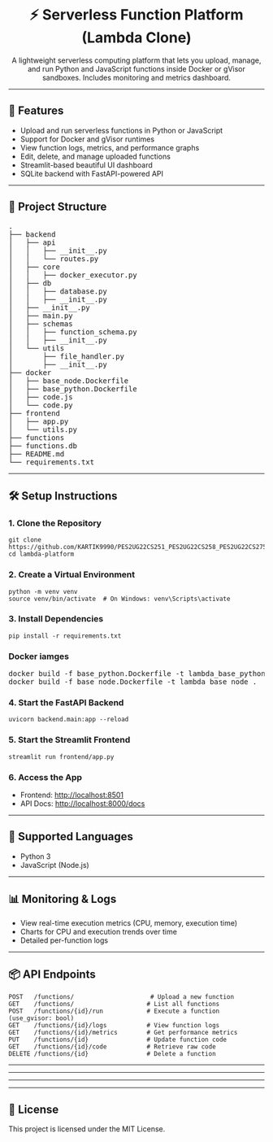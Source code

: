 <h1 align="center">⚡ Serverless Function Platform (Lambda Clone)</h1>

<p align="center">
  A lightweight serverless computing platform that lets you upload, manage, and run Python and JavaScript functions inside Docker or gVisor sandboxes. Includes monitoring and metrics dashboard.
</p>

<hr>

<h2>🚀 Features</h2>
<ul>
  <li>Upload and run serverless functions in Python or JavaScript</li>
  <li>Support for Docker and gVisor runtimes</li>
  <li>View function logs, metrics, and performance graphs</li>
  <li>Edit, delete, and manage uploaded functions</li>
  <li>Streamlit-based beautiful UI dashboard</li>
  <li>SQLite backend with FastAPI-powered API</li>
</ul>

<hr>

<h2>📁 Project Structure</h2>

<pre>
.
├── backend
│   ├── api
│   │   ├── __init__.py
│   │   └── routes.py
│   ├── core
│   │   ├── docker_executor.py
│   ├── db
│   │   ├── database.py
│   │   ├── __init__.py
│   ├── __init__.py
│   ├── main.py
│   ├── schemas
│   │   ├── function_schema.py
│   │   ├── __init__.py
│   └── utils
│       ├── file_handler.py
│       ├── __init__.py
├── docker
│   ├── base_node.Dockerfile
│   ├── base_python.Dockerfile
│   ├── code.js
│   └── code.py
├── frontend
│   ├── app.py
│   └── utils.py
├── functions
├── functions.db
├── README.md
└── requirements.txt
</pre>

<hr>

<h2>🛠️ Setup Instructions</h2>

<h3>1. Clone the Repository</h3>

<pre><code>git clone https://github.com/KARTIK9990/PES2UG22CS251_PES2UG22CS258_PES2UG22CS275_PES2UG22CS908_Lamda_serverless_function.git
cd lambda-platform
</code></pre>

<h3>2. Create a Virtual Environment</h3>

<pre><code>python -m venv venv
source venv/bin/activate  # On Windows: venv\Scripts\activate
</code></pre>

<h3>3. Install Dependencies</h3>

<pre><code>pip install -r requirements.txt
</code></pre>

<h3>Docker iamges</h3>
<pre>
docker build -f base_python.Dockerfile -t lambda_base_python .
docker build -f base_node.Dockerfile -t lambda_base_node .
</pre>

<h3>4. Start the FastAPI Backend</h3>

<pre><code>uvicorn backend.main:app --reload
</code></pre>

<h3>5. Start the Streamlit Frontend</h3>

<pre><code>streamlit run frontend/app.py
</code></pre>

<h3>6. Access the App</h3>

<ul>
  <li>Frontend: <a href="http://localhost:8501" target="_blank">http://localhost:8501</a></li>
  <li>API Docs: <a href="http://localhost:8000/docs" target="_blank">http://localhost:8000/docs</a></li>
</ul>

<hr>

<h2>🧪 Supported Languages</h2>
<ul>
  <li>Python 3</li>
  <li>JavaScript (Node.js)</li>
</ul>

<hr>

<h2>📊 Monitoring & Logs</h2>
<ul>
  <li>View real-time execution metrics (CPU, memory, execution time)</li>
  <li>Charts for CPU and execution trends over time</li>
  <li>Detailed per-function logs</li>
</ul>

<hr>

<h2>📦 API Endpoints</h2>

<pre><code>POST   /functions/                     # Upload a new function
GET    /functions/                    # List all functions
POST   /functions/{id}/run            # Execute a function (use_gvisor: bool)
GET    /functions/{id}/logs           # View function logs
GET    /functions/{id}/metrics        # Get performance metrics
PUT    /functions/{id}                # Update function code
GET    /functions/{id}/code           # Retrieve raw code
DELETE /functions/{id}                # Delete a function
</code></pre>

<hr>

<hr>


<hr>


<hr>

<h2>📝 License</h2>

<p>This project is licensed under the MIT License.</p>
